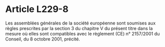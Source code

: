 # Article L229-8

Les assemblées générales de la société européenne sont soumises aux règles prescrites par la section 3 du chapitre V du présent titre dans la mesure où elles sont compatibles avec le règlement (CE) n° 2157/2001 du Conseil, du 8 octobre 2001, précité.

